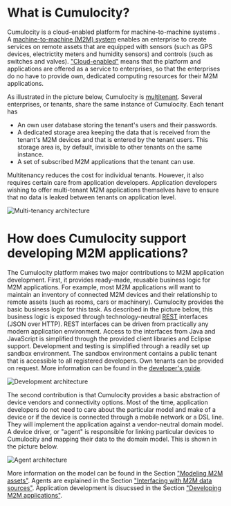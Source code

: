 # What is Cumulocity?

Cumulocity is a cloud-enabled platform for machine-to-machine systems . A [machine-to-machine (M2M) system](http://en.wikipedia.org/wiki/Machine-to-Machine) enables an enterprise to create services on remote assets that are equipped with sensors (such as GPS devices, electrictity meters and humidity sensors) and controls (such as switches and valves). ["Cloud-enabled"](http://en.wikipedia.org/wiki/Cloud_computing) means that the platform and applications are offered as a service to enterprises, so that the enterprises do no have to provide own, dedicated computing resources for their M2M applications.

As illustrated in the picture below, Cumulocity is [multitenant](http://en.wikipedia.org/wiki/Multitenancy). Several enterprises, or tenants, share the same instance of Cumulocity. Each tenant has

-   An own user database storing the tenant's users and their passwords.
-   A dedicated storage area keeping the data that is received from the tenant's M2M devices and that is entered by the tenant users. This storage area is, by default, invisible to other tenants on the same instance.
-   A set of subscribed M2M applications that the tenant can use.

Multitenancy reduces the cost for individual tenants. However, it also requires certain care from application developers. Application developers wishing to offer multi-tenant M2M applications themselves have to ensure that no data is leaked between tenants on application level.

![Multi-tenancy architecture](images/c8yimages/multitenancy.png)

# How does Cumulocity support developing M2M applications?

The Cumulocity platform makes two major contributions to M2M application development. First, it provides ready-made, reusable business logic for M2M applications. For example, most M2M applications will want to maintain an inventory of connected M2M devices and their relationship to remote assets (such as rooms, cars or machinery). Cumulocity provides the basic business logic for this task. As described in the picture below, this business logic is exposed through technology-neutral [REST](http://en.wikipedia.org/wiki/Representational_state_transfer) interfaces (JSON over HTTP). REST interfaces can be driven from practically any modern application environment. Access to the interfaces from Java and JavaScript is simplified through the provided client libraries and Eclipse support. Development and testing is simplified through a readily set up sandbox environment. The sandbox environment contains a public tenant that is accessible to all registered developers. Own tenants can be provided on request. More information can be found in the [developer's guide](index.php?option=com_k2&view=itemlist&task=category&id=297).

![Development architecture](images/c8yimages/development.png)

The second contribution is that Cumulocity provides a basic abstraction of device vendors and connectivity options. Most of the time, application developers do not need to care about the particular model and make of a device or if the device is connected through a mobile network or a DSL line. They will implement the application against a vendor-neutral domain model. A device driver, or "agent" is responsible for linking particular devices to Cumulocity and mapping their data to the domain model. This is shown in the picture below.

![Agent architecture](images/c8yimages/agents.png)

More information on the model can be found in the Section ["Modeling M2M assets"](index.php?option=com_k2&view=item&id=809). Agents are explained in the Section ["Interfacing with M2M data sources"](index.php?option=com_k2&view=item&id=811). Application development is disucssed in the Section ["Developing M2M applications"](index.php?option=com_k2&view=item&id=810).
